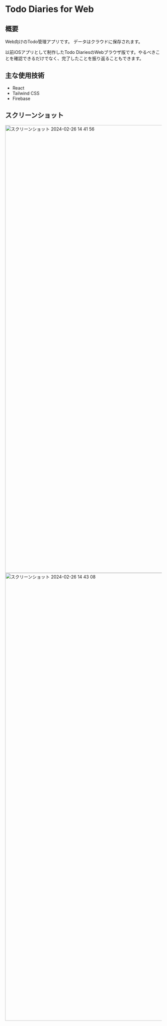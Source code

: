 # Todo Diaries for Web
## 概要
Web向けのTodo管理アプリです。 データはクラウドに保存されます。

以前iOSアプリとして制作したTodo DiariesのWebブラウザ版です。やるべきことを確認できるだけでなく、完了したことを振り返ることもできます。

## 主な使用技術
- React
- Tailwind CSS
- Firebase

## スクリーンショット
<img width="1440" alt="スクリーンショット 2024-02-26 14 41 56" src="https://github.com/FNYukii/TodoDiaries-Web/assets/65577595/a0a6ed0c-9b19-469d-81a9-2de80c5a29f5">
<img width="1440" alt="スクリーンショット 2024-02-26 14 43 08" src="https://github.com/FNYukii/TodoDiaries-Web/assets/65577595/7424a507-bf0d-4e1a-a52a-2389fed8ef92">
